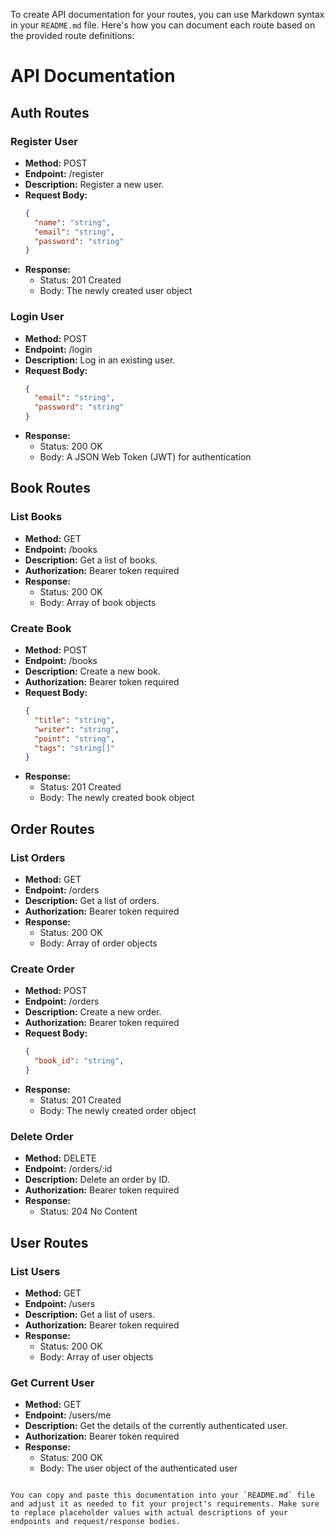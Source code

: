 To create API documentation for your routes, you can use Markdown syntax in your `README.md` file. Here's how you can document each route based on the provided route definitions:

# API Documentation

## Auth Routes

### Register User
- **Method:** POST
- **Endpoint:** /register
- **Description:** Register a new user.
- **Request Body:** 
  ```json
  {
    "name": "string",
    "email": "string",
    "password": "string"
  }
  ```
- **Response:** 
  - Status: 201 Created
  - Body: The newly created user object
  
### Login User
- **Method:** POST
- **Endpoint:** /login
- **Description:** Log in an existing user.
- **Request Body:** 
  ```json
  {
    "email": "string",
    "password": "string"
  }
  ```
- **Response:** 
  - Status: 200 OK
  - Body: A JSON Web Token (JWT) for authentication

## Book Routes

### List Books
- **Method:** GET
- **Endpoint:** /books
- **Description:** Get a list of books.
- **Authorization:** Bearer token required
- **Response:** 
  - Status: 200 OK
  - Body: Array of book objects
  
### Create Book
- **Method:** POST
- **Endpoint:** /books
- **Description:** Create a new book.
- **Authorization:** Bearer token required
- **Request Body:** 
  ```json
  {
    "title": "string",
    "writer": "string",
    "point": "string",
    "tags": "string[]"
  }
  ```
- **Response:** 
  - Status: 201 Created
  - Body: The newly created book object

## Order Routes

### List Orders
- **Method:** GET
- **Endpoint:** /orders
- **Description:** Get a list of orders.
- **Authorization:** Bearer token required
- **Response:** 
  - Status: 200 OK
  - Body: Array of order objects
  
### Create Order
- **Method:** POST
- **Endpoint:** /orders
- **Description:** Create a new order.
- **Authorization:** Bearer token required
- **Request Body:** 
  ```json
  {
    "book_id": "string",
  }
  ```
- **Response:** 
  - Status: 201 Created
  - Body: The newly created order object
  
### Delete Order
- **Method:** DELETE
- **Endpoint:** /orders/:id
- **Description:** Delete an order by ID.
- **Authorization:** Bearer token required
- **Response:** 
  - Status: 204 No Content

## User Routes

### List Users
- **Method:** GET
- **Endpoint:** /users
- **Description:** Get a list of users.
- **Authorization:** Bearer token required
- **Response:** 
  - Status: 200 OK
  - Body: Array of user objects
  
### Get Current User
- **Method:** GET
- **Endpoint:** /users/me
- **Description:** Get the details of the currently authenticated user.
- **Authorization:** Bearer token required
- **Response:** 
  - Status: 200 OK
  - Body: The user object of the authenticated user
```

You can copy and paste this documentation into your `README.md` file and adjust it as needed to fit your project's requirements. Make sure to replace placeholder values with actual descriptions of your endpoints and request/response bodies.